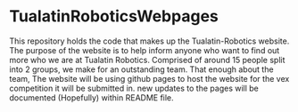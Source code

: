 # TualatinRoboticsWebpages
This repository holds the code that makes up the Tualatin-Robotics website. The purpose of the website is to help inform anyone who want to find out more who we are at Tualatin Robotics. Comprised of around 15 people split into 2 groups, we make for an outstanding team. That enough about the team, The website will be using github pages to host the website for the vex competition it will be submitted in. new updates to the pages will be documented (Hopefully) within README file.

